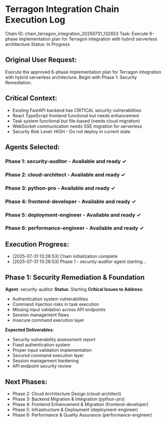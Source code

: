 # Terragon Integration Chain Execution Log
Chain ID: chain_terragon_integration_20250731_132653
Task: Execute 6-phase implementation plan for Terragon integration with hybrid serverless architecture
Status: In Progress

## Original User Request:
Execute the approved 6-phase implementation plan for Terragon integration with hybrid serverless architecture. Begin with Phase 1: Security Remediation.

## Critical Context:
- Existing FastAPI backend has CRITICAL security vulnerabilities
- React TypeScript frontend functional but needs enhancement
- Task system functional but file-based (needs cloud migration)
- WebSocket communication needs SSE migration for serverless
- Security Risk Level: HIGH - Do not deploy in current state

## Agents Selected:
### Phase 1: security-auditor - Available and ready ✓
### Phase 2: cloud-architect - Available and ready ✓
### Phase 3: python-pro - Available and ready ✓
### Phase 4: frontend-developer - Available and ready ✓
### Phase 5: deployment-engineer - Available and ready ✓
### Phase 6: performance-engineer - Available and ready ✓

## Execution Progress:
- [2025-07-31 13:26:53] Chain initialization complete
- [2025-07-31 13:26:53] Phase 1 - security-auditor agent starting...

## Phase 1: Security Remediation & Foundation
**Agent**: security-auditor
**Status**: Starting
**Critical Issues to Address**:
- Authentication system vulnerabilities
- Command injection risks in task execution
- Missing input validation across API endpoints  
- Session management flaws
- Insecure command execution layer

**Expected Deliverables**:
- Security vulnerability assessment report
- Fixed authentication system
- Proper input validation implementation
- Secured command execution layer
- Session management hardening
- API endpoint security review

## Next Phases:
- Phase 2: Cloud Architecture Design (cloud-architect)
- Phase 3: Backend Migration & Integration (python-pro)
- Phase 4: Frontend Enhancement & Migration (frontend-developer)
- Phase 5: Infrastructure & Deployment (deployment-engineer)
- Phase 6: Performance & Quality Assurance (performance-engineer)